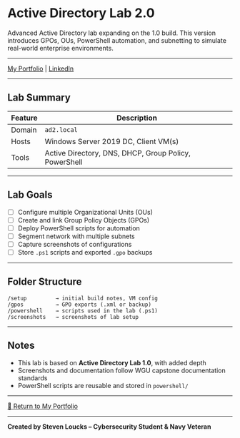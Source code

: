 # Active Directory Lab 2.0

Advanced Active Directory lab expanding on the 1.0 build. This version introduces GPOs, OUs, PowerShell automation, and subnetting to simulate real-world enterprise environments.

---

[My Portfolio](https://stevenloucks.tech) | [LinkedIn](https://www.linkedin.com/in/steven-loucks)

---

## Lab Summary

| Feature | Description |
|--------|-------------|
| Domain | `ad2.local` |
| Hosts  | Windows Server 2019 DC, Client VM(s) |
| Tools  | Active Directory, DNS, DHCP, Group Policy, PowerShell |

---

## Lab Goals

- [ ] Configure multiple Organizational Units (OUs)
- [ ] Create and link Group Policy Objects (GPOs)
- [ ] Deploy PowerShell scripts for automation
- [ ] Segment network with multiple subnets
- [ ] Capture screenshots of configurations
- [ ] Store `.ps1` scripts and exported `.gpo` backups

---

## Folder Structure

```
/setup         → initial build notes, VM config  
/gpos          → GPO exports (.xml or backup)  
/powershell    → scripts used in the lab (.ps1)  
/screenshots   → screenshots of lab setup  
```

---

## Notes

- This lab is based on **Active Directory Lab 1.0**, with added depth
- Screenshots and documentation follow WGU capstone documentation standards
- PowerShell scripts are reusable and stored in `powershell/`

---

[🔗 Return to My Portfolio](https://sloucks623.github.io)

---

**Created by Steven Loucks – Cybersecurity Student & Navy Veteran**
